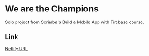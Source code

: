 # We are the Champions
Solo project from Scrimba's Build a Mobile App with Firebase course.
## Link
[Netlify URL](https://endorsement-harsh-app.netlify.app/)
